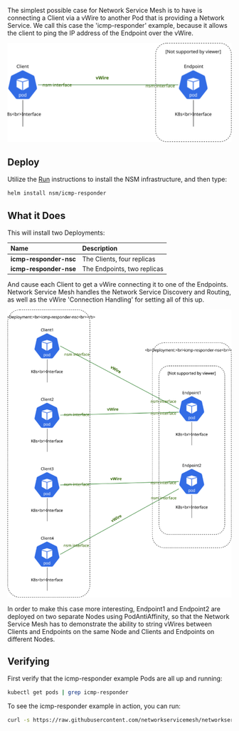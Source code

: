 The simplest possible case for Network Service Mesh is to have is connecting a Client via a vWire to another Pod that is providing a Network Service.
We call this case the 'icmp-responder' example, because it allows the client to ping the IP address of the Endpoint over the vWire.


![icmp-responder-example](../images/icmp-responder-example.svg)

## Deploy

Utilize the [Run](/docs/setup/run/) instructions to install the NSM infrastructure, and then type:

```bash
helm install nsm/icmp-responder
```

## What it Does

This will install two Deployments:

Name | Description |
:--------|:--------
**icmp-responder-nsc** | The Clients, four replicas |
**icmp-responder-nse** | The Endpoints, two replicas |

And cause each Client to get a vWire connecting it to one of the Endpoints.  Network Service Mesh handles the
Network Service Discovery and Routing, as well as the vWire 'Connection Handling' for setting all of this up.

![icmp-responder-example-2](../images/icmp-responder-example-2.svg)

In order to make this case more interesting, Endpoint1 and Endpoint2 are deployed on two separate Nodes using
PodAntiAffinity, so that the Network Service Mesh has to demonstrate the ability to string vWires between Clients and
Endpoints on the same Node and Clients and Endpoints on different Nodes.

## Verifying

First verify that the icmp-responder example Pods are all up and running:

```bash
kubectl get pods | grep icmp-responder
```

To see the icmp-responder example in action, you can run:

```bash
curl -s https://raw.githubusercontent.com/networkservicemesh/networkservicemesh/release-0.2/scripts/nsc_ping_all.sh | bash
```
